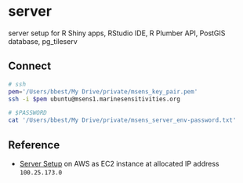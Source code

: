 # server
server setup for R Shiny apps, RStudio IDE, R Plumber API, PostGIS database, pg_tileserv


## Connect

```bash
# ssh
pem='/Users/bbest/My Drive/private/msens_key_pair.pem'
ssh -i $pem ubuntu@msens1.marinesensitivities.org

# $PASSWORD
cat '/Users/bbest/My Drive/private/msens_server_env-password.txt'
```

## Reference

- [Server Setup](https://github.com/MarineSensitivities/server/wiki/Server-Setup) on AWS as EC2 instance at allocated IP address `100.25.173.0`





